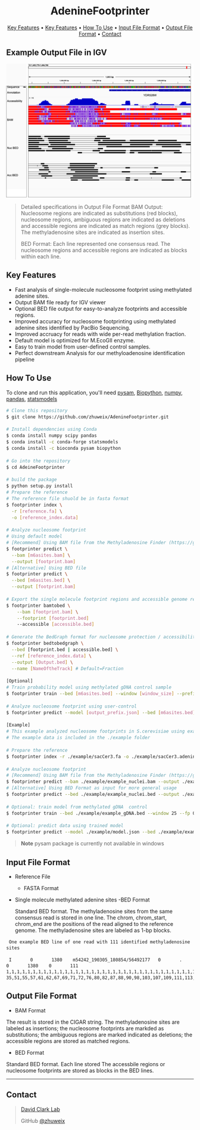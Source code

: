 <h1 align="center">
  AdenineFootprinter
  <br>
</h1>

<p align="center">
  <a href="#key-features">Key Features</a> •
  <a href="#key-features">Key Features</a> •
  <a href="#how-to-use">How To Use</a> •
  <a href="#input-file-format">Input File Format</a> •  
  <a href="#output-file-format">Output File Format</a> •  
  <a href="#contact">Contact</a> 

</p>

## Example Output File in IGV
![image](./example/figure/example_igv.png)
> Detailed specifications in Output File Format
> BAM Output: Nucleosome regions are indicated as substitutions (red blocks), nucleosome regions, ambiguous regions
> are indicated as deletions and accessible regions are indicated as match regions (grey blocks). The methyladenosine 
> sites are indicated as insertion sites.
> 
> BED Format: Each line represented one consensus read. The nucleosome regions and accessible regions are indicated as
> blocks within each line.

## Key Features

* Fast analysis of single-molecule nucleosome footprint using methylated adenine sites.
* Output BAM file ready for IGV viewer
* Optional BED file output for easy-to-analyze footprints and accessible regions.
* Improved accuracy for nucleosome footprinting using methylated adenine sites identified by PacBio Sequencing. 
* Improved accruacy for reads with wide per-read methylation fraction.
* Default model is optimized for M.EcoGII enzyme.
* Easy to train model from user-defined control samples.
* Perfect downstream Analysis for our methyloadenosine identification pipeline

## How To Use

To clone and run this application, you'll need [pysam](https://pysam.readthedocs.io/), [Biopython](https://biopython.org/), [numpy](https://numpy.org/doc/stable/index.html), [pandas](https://pandas.pydata.org/docs/index.html), [statsmodels](https://www.statsmodels.org/dev/user-guide.html)

```bash
# Clone this repository
$ git clone https://github.com/zhuweix/AdenineFootprinter.git

# Install dependencies using Conda
$ conda install numpy scipy pandas
$ conda install -c conda-forge statsmodels
$ conda install -c bioconda pysam biopython

# Go into the repository
$ cd AdeineFootprinter

# build the package
$ python setup.py install
# Prepare the reference
# The reference file shuold be in fasta format
$ footprinter index \
  -r [reference.fa] \
  -o [reference_index.data]

# Analyze nucleosome footprint
# Using default model
# [Recommend] Using BAM file from the Methyladenosine Finder (https://github.com/zhuweix/MethyladenosineFinder.git)
$ footprinter predict \
  --bam [m6asites.bam] \
  --output [footprint.bam] 
# [Alternative] Using BED file
$ footprinter predict \
  --bed [m6asites.bed] \
  --output [footprint.bam] 

# Export the single molecule footprint regions and accessible genome regions from the bam file
$ footprinter bamtobed \
    --bam [footprint.bam] \
    --footprint [footprint.bed]
    --accessible [accessible.bed]

# Generate the BedGraph format for nucleosome protection / accessibility
$ footprinter bedtobedgraph \
  --bed [footprint.bed | accessible.bed] \
  --ref [reference_index.data] \
  --output [Output.bed] \
  --name [NameOftheTrack] # Default=Fraction

[Optional]
# Train probability model using methylated gDNA control sample
$ footprinter train --bed [m6asites.bed] --window [window_size] --prefix [output_prefix]

# Analyze nucleosome footprint using user-control
$ footprinter predict --model [output_prefix.json] --bed [m6asites.bed] --output [footprint.bam] 

[Example]
# This example analyzed nucleosome footprints in S.cerevisiae using example methylated adenine sites
# The example data is included in the ./example folder

# Prepare the reference
$ footprinter index -r ./example/sacCer3.fa -o ./example/sacCer3.adenine.data

# Analyze nucleosome footprint
# [Recommend] Using BAM file from the Methyladenosine Finder (https://github.com/zhuweix/MethyladenosineFinder.git)
$ footprinter predict --bam ./example/example_nuclei.bam --output ./example/example.footprint.bam
# [Alternative] Using BED Format as input for more general usage
$ footprinter predict --bed ./example/example_nuclei.bed --output ./example/example.footprint.bam

# Optional: train model from methylated gDNA  control
$ footprinter train --bed ./example/example_gDNA.bed --window 25 --fp 0.01 --ref ./example/sacCer3.adenine.data  --prefix ./example/model

# Optional: predict data using trained model
$ footprinter predict --model ./example/model.json --bed ./example/example_nuclei.bed --output ./example/example.footprint.bam


```

> **Note**
> pysam package is currently not available in windows


## Input File Format

* Reference File
  
  - FASTA Format
* Single molecule methylated adenine sites
  -BED Format

    Standard BED format. The methyladenosine sites from the same consensus read is stored in one line. The chrom, chrom_start, chrom_end are the positions of the read aligned to the reference genome. The methyladenosine sites are labeled as 1-bp blocks.

```
 One example BED line of one read with 111 identified methyladenosine sites

 I       0       1380    m54242_190305_180854/56492177   0       .       0       1380    0       111     1,1,1,1,1,1,1,1,1,1,1,1,1,1,1,1,1,1,1,1,1,1,1,1,1,1,1,1,1,1,1,1,1,1,1,1,1,1,1,1,1,1,1,1,1,1,1,1,1,1,1,1,1,1,1,1,1,1,1,1,1,1,1,1,1,1,1,1,1,1,1,1,1,1,1,1,1,1,1,1,1,1,1,1,1,1,1,1,1,1,1,1,1,1,1,1,1,1,1,1,1,1,1,1,1,1,1,1,1,1,1      35,51,55,57,61,62,67,69,71,72,76,80,82,87,88,90,98,103,107,109,111,113,124,129,134,138,141,143,146,148,152,154,167,283,297,435,436,448,452,455,458,463,467,470,472,474,476,478,481,484,486,488,491,498,499,501,503,505,509,510,511,515,516,520,521,522,527,529,531,532,538,541,619,696,698,708,778,781,786,789,791,792,797,798,802,805,809,812,813,815,818,819,825,827,831,833,922,944,957,1003,1098,1110,1121,1145,1162,1218,1246,1250,1258,1263,1265

 ```

## Output File Format

* BAM Format

The result is stored in the CIGAR string. The methyladenosine sites are labeled as insertions; the nucleosome footprints are markded as substitutions; the ambiguous regions are marked indicated as deletions; the accessible regions are stored as matched regions.

* BED Format

Standard BED format. Each line stored The accessbile regions or nucleosome footprints are stored as blocks in the BED lines.









---
## Contact
> [David Clark Lab](https://www.nichd.nih.gov/research/atNICHD/Investigators/clark)
> 
> GitHub [@zhuweix](https://github.com/zhuweix)

